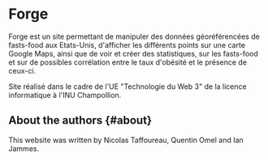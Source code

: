 # Forge

Forge est un site permettant de manipuler des données géoréférencées de fasts-food aux Etats-Unis, d'afficher les différents points sur une carte Google Maps, ainsi que de voir et créer des statistiques, sur les fasts-food et sur de possibles corrélation entre le taux d'obésité et le présence de ceux-ci.

Site réalisé dans le cadre de l'UE "Technologie du Web 3" de la licence informatique à l'INU Champollion.

About the authors                                                  {#about}
-----------------

This website was written by Nicolas Taffoureau, Quentin Omel and Ian Jammes.
